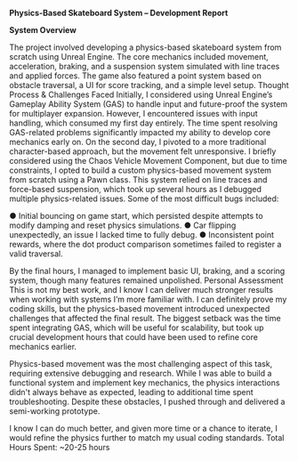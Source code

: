 **Physics-Based Skateboard System – Development Report**

**System Overview**

The project involved developing a physics-based skateboard system from scratch using Unreal Engine. The core mechanics included movement, acceleration, braking, and a suspension system simulated with line traces and applied forces. The game also featured a point system based on obstacle traversal, a UI for score tracking, and a simple level setup.
Thought Process & Challenges Faced
Initially, I considered using Unreal Engine’s Gameplay Ability System (GAS) to handle input and future-proof the system for multiplayer expansion. However, I encountered issues with input handling, which consumed my first day entirely. The time spent resolving GAS-related problems significantly impacted my ability to develop core mechanics early on.
On the second day, I pivoted to a more traditional character-based approach, but the movement felt unresponsive. I briefly considered using the Chaos Vehicle Movement Component, but due to time constraints, I opted to build a custom physics-based movement system from scratch using a Pawn class. 
This system relied on line traces and force-based suspension, which took up several hours as I debugged multiple physics-related issues.
Some of the most difficult bugs included:

●  Initial bouncing on game start, which persisted despite attempts to modify damping and reset physics simulations.
●  Car flipping unexpectedly, an issue I lacked time to fully debug.
●  Inconsistent point rewards, where the dot product comparison sometimes failed to register a valid traversal.

By the final hours, I managed to implement basic UI, braking, and a scoring system, though many features remained unpolished.
Personal Assessment
This is not my best work, and I know I can deliver much stronger results when working with systems I’m more familiar with. I can definitely prove my coding skills, but the physics-based movement introduced unexpected challenges that affected the final result. 
The biggest setback was the time spent integrating GAS, which will be useful for scalability, but took up crucial development hours that could have been used to refine core mechanics earlier.

Physics-based movement was the most challenging aspect of this task, requiring extensive debugging and research. While I was able to build a functional system and implement key mechanics, the physics interactions didn't always behave as expected, leading to additional time spent troubleshooting. 
Despite these obstacles, I pushed through and delivered a semi-working prototype.

I know I can do much better, and given more time or a chance to iterate, I would refine the physics further to match my usual coding standards.
Total Hours Spent: ~20-25 hours
